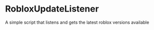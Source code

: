 # RobloxUpdateListener


A simple script that listens and gets the latest roblox versions available 
